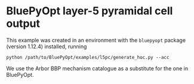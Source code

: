 # BluePyOpt layer-5 pyramidal cell output

This example was created in an environment with the `bluepyopt` package (version 1.12.4) installed, running

```shell
python /path/to/BluePyOpt/examples/l5pc/generate_hoc.py --acc
```

We use the Arbor BBP mechanism catalogue as a substitute for the one in BluePyOpt.

